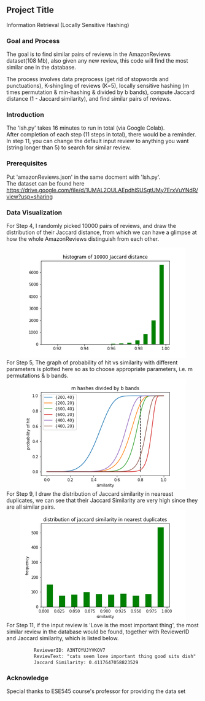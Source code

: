## Project Title

Information Retrieval (Locally Sensitive Hashing)


### Goal and Process

The goal is to find similar pairs of reviews in the AmazonReviews dataset(108 Mb), also given any new review, this code will find the most similar one in the database.  

The process involves data preprocess (get rid of stopwords and punctuations), K-shingling of reviews (K=5), locally sensitive hashing (m times permutation & min-hashing & divided by b bands), compute Jaccard distance (1 - Jaccard similarity), and find similar pairs of reviews.


### Introduction

The 'lsh.py' takes 16 minutes to run in total (via Google Colab).  
After completion of each step (11 steps in total), there would be a reminder.  
In step 11, you can change the default input review to anything you want (string longer than 5) to search for similar review.


### Prerequisites

Put 'amazonReviews.json' in the same docment with 'lsh.py'.  
The dataset can be found here https://drive.google.com/file/d/1UMAL2OULAEpdhlSUSgtUMy7ErxVuYNdR/view?usp=sharing


### Data Visualization

For Step 4, I randomly picked 10000 pairs of reviews, and draw the distribution of their Jaccard distance, from which we can have a glimpse at how the whole AmazonReviews distinguish from each other.  
<div align=center><img src="https://github.com/MianWang123/Information-Retrieval/blob/master/pics/Jaccard%20distance%20of%2010000%20pairs.png"></div>  
For Step 5, The graph of probability of hit vs similarity with different parameters is plotted here so as to choose appropriate parameters, i.e. m permutations & b bands.  
<div align=center><img src="https://github.com/MianWang123/Information-Retrieval/blob/master/pics/probability%20of%20hit.png"></div>  
For Step 9, I draw the distribution of Jaccard similarity in neareast duplicates, we can see that their Jaccard Similarity are very high since they are all similar pairs.   
<div align=center><img src="https://github.com/MianWang123/Information-Retrieval/blob/master/pics/Jaccard%20similarity%20distribution%20of%20nearest%20duplicates.png"></div>  
For Step 11, if the input review is 'Love is the most important thing', the most similar review in the database would be found, together with ReviewerID and Jaccard similarity, which is listed below.

              ReviewerID: A3NTOYUJYVKOV7 
              ReviewText: "cats seem love important thing good sits dish" 
              Jaccard Similarity: 0.4117647058823529
              

### Acknowledge  
Special thanks to ESE545 course's professor for providing the data set
